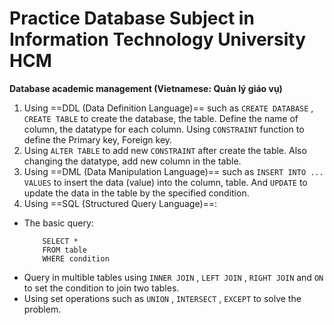# Practice Database Subject in Information Technology University HCM
**Database academic management (Vietnamese: Quản lý giáo vụ)**

1. Using ==DDL (Data Definition Language)== such as `CREATE DATABASE` , `CREATE TABLE` to create the database, the table. Define the name of column, the datatype for each column. Using `CONSTRAINT` function to define the Primary key, Foreign key.
2. Using `ALTER TABLE` to add new `CONSTRAINT` after create the table. Also changing the datatype, add new column in the table. 
3. Using ==DML (Data Manipulation Language)== such as `INSERT INTO ... VALUES` to insert the data (value) into the column, table. And `UPDATE` to update the data in the table by the specified condition.
4. Using ==SQL (Structured Query Language)==:
- The basic query:
    ```
        SELECT *
        FROM table
        WHERE condition
    ```
- Query in multible tables using `INNER JOIN` , `LEFT JOIN` , `RIGHT JOIN` and `ON` to set the condition to join two tables.
- Using set operations such as `UNION` , `INTERSECT` , `EXCEPT` to solve the problem.

